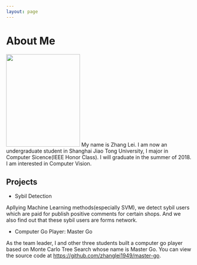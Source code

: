 ```yaml
---
layout: page
---
```


# About Me

<img src="/images/yangyang.jpg" class="floatpic" width="200" height="250">
My name is Zhang Lei. I am now an undergraduate student in Shanghai Jiao Tong University, I major in Computer Sicence(IEEE Honor Class).
I will graduate in the summer of 2018. I am interested in Computer Vision.

## Projects

- Sybil Detection

Apllying Machine Learning methods(especially SVM), we detect sybil users which are paid for publish positive comments for certain shops. And we also find out that these sybil users are forms network.

- Computer Go Player: Master Go

As the team leader, I and other three students built a computer go player based on Monte Carlo Tree Search whose name is Master Go. You can view the source code at https://github.com/zhanglei1949/master-go.
